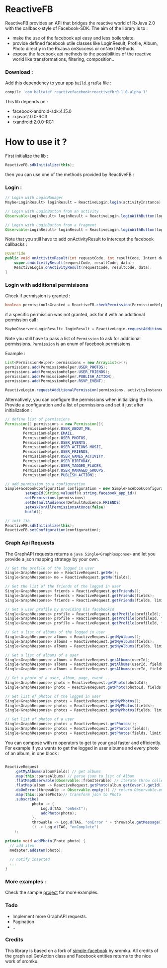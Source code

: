 ReactiveFB
=================

ReactiveFB provides an API that bridges the reactive world of RxJava 2.0 with the callback-style of Facebook-SDK.
The aim of the library is to :

- make the use of the facebook api easy and less boilerplate.
- provide defined facebook utile classes like LoginResult, Profile, Album, Photo directly in the RxJava onSuccess or onNext Methods.
- expose the facebook api methods to the possibilities of the reactive world like transformations, filtering, composition.. 

### Download :

Add this dependency to your app ```build.gradle``` file :

```groovy
compile 'com.beltaief.reactivefacebook:reactivefb:0.1.0-alpha.1'
```

This lib depends on :
- facebook-android-sdk:4.15.0
- rxjava:2.0.0-RC3
- rxandroid:2.0.0-RC1


How to use it ?
===============

First initialize the lib :

```java
ReactiveFB.sdkInitialize(this);
```

then you can use one of the methods provided by ReactiveFB :


### Login :

```java
// Login with LoginManager
Maybe<LoginResult> loginResult = ReactiveLogin.login(activityInstance);

// Login with LoginButton from an activity
Observable<LoginResult> loginResult = ReactiveLogin.loginWithButton(loginButtonInstance);

// Login with LoginButton from a fragment
Observable<LoginResult> loginResult = ReactiveLogin.loginWithButton(loginButtonInstance, fragmentInstance);
```

Note that you still have to add onActivityResult to intercept the facebook callbacks :

```java
@Override
public void onActivityResult(int requestCode, int resultCode, Intent data) {
    super.onActivityResult(requestCode, resultCode, data);
    ReactiveLogin.onActivityResult(requestCode, resultCode, data);
}
```


### Login with additional permisisons

Check if permission is granted :

```java
boolean permissionIsGranted = ReactiveFB.checkPermission(PermissionHelper.USER_PHOTOS);
```

if a specific permission was not granted, ask for it with an additional permission call :

```java
MaybeObserver<LoginResult> loginResult = ReactiveLogin.requestAdditionalPermission(permissions, activityInstance);
```

Note you still have to pass a list of ```Permission``` to ask for additional permissions.
```Permission``` is an enum of facebook permissions.

Example :

```java
List<PermissionHelper> permissions = new ArrayList<>();
permissions.add(PermissionHelper.USER_PHOTOS);
permissions.add(PermissionHelper.USER_FRIENDS);
permissions.add(PermissionHelper.PUBLISH_ACTION);
permissions.add(PermissionHelper.RSVP_EVENT);

ReactiveLogin.requestAdditionalPermission(permissions, activityInstance).subscribe(...)
```

Alternatively, you can configure the permissions when initializing the lib. Provide a configuration and a list of permissions and set it just after initialization :

```java
// define list of permissions
Permission[] permissions = new Permission[]{
        PermissionHelper.USER_ABOUT_ME,
        PermissionHelper.EMAIL,
        PermissionHelper.USER_PHOTOS,
        PermissionHelper.USER_EVENTS,
        PermissionHelper.USER_ACTIONS_MUSIC,
        PermissionHelper.USER_FRIENDS,
        PermissionHelper.USER_GAMES_ACTIVITY,
        PermissionHelper.USER_BIRTHDAY,
        PermissionHelper.USER_TAGGED_PLACES,
        PermissionHelper.USER_MANAGED_GROUPS,
        PermissionHelper.PUBLISH_ACTION};

// add permission to a configuration
SimpleFacebookConfiguration configuration = new SimpleFacebookConfiguration.Builder()
        .setAppId(String.valueOf(R.string.facebook_app_id))
        .setPermissions(permissions)
        .setDefaultAudience(DefaultAudience.FRIENDS)
        .setAskForAllPermissionsAtOnce(false)
        .build();

// init lib
ReactiveFB.sdkInitialize(this);
ReactiveFB.setConfiguration(configuration);
```

### Graph Api Requests

The GraphAPI requests returns a ```java Single<GraphResponse>``` and let you provide a json mapping strategy by your own.

```java
// Get the profile of the logged in user
Single<GraphResponse> me = ReactiveRequest.getMe();
Single<GraphResponse> me = ReactiveRequest.getMe(fields);

// Get the list of the friends of the logged in user
Single<GraphResponse> friends = ReactiveRequest.getFriends();
Single<GraphResponse> friends = ReactiveRequest.getFriends(fields);
Single<GraphResponse> friends = ReactiveRequest.getFriends(fields, limit);

// Get a user profile by providing his facebookId
Single<GraphResponse> profile = ReactiveRequest.getProfile(profileId);
Single<GraphResponse> profile = ReactiveRequest.getProfile(profileId, fields);
Single<GraphResponse> profile = ReactiveRequest.getProfile(profileId, fields, limits);

// Get a list of albums of the logged in user
Single<GraphResponse> albums = ReactiveRequest.getMyAlbums();
Single<GraphResponse> albums = ReactiveRequest.getMyAlbums(fields);
Single<GraphResponse> albums = ReactiveRequest.getMyAlbums(fields, limit);

// Get a list of albums of a user
Single<GraphResponse> albums = ReactiveRequest.getAlbums(userId);
Single<GraphResponse> albums = ReactiveRequest.getAlbums(userId, fields);
Single<GraphResponse> albums = ReactiveRequest.getAlbums(userId, fields, limit);

// Get a photo of a user, album, page, event ..
Single<GraphResponse> photo = ReactiveRequest.getPhoto(photoId);
Single<GraphResponse> photo = ReactiveRequest.getPhoto(photoId, fields);

// Get list of photos of the logged in user
Single<GraphResponse> photos = ReactiveRequest.getMyPhotos();
Single<GraphResponse> photos = ReactiveRequest.getMyPhotos(fields);
Single<GraphResponse> photos = ReactiveRequest.getMyPhotos(fields, limit);

// Get list of photos of a user
Single<GraphResponse> photos = ReactiveRequest.getPhotos();
Single<GraphResponse> photos = ReactiveRequest.getPhotos(fields);
Single<GraphResponse> photos = ReactiveRequest.getPhotos(fields, limit);

```

You can compose with rx operators to get to your goal faster and efficiently.
For example if you wants to get the logged in user albums and every photo of an album, in one block :

```java

ReactiveRequest
    .getMyAlbums(albumFields) // get albums
    .map(this::parseAlbums) // parse json to list of Album
    .flatMapObservable(Observable::fromIterable) // iterate throw collection
    .flatMap(album -> ReactiveRequest.getPhoto(album.getCover().getId(), photoFields).toObservable()) // get one alb. photo
    .doOnError(throwable -> Observable.empty()) // return Observable.empty if error occured
    .map(this::parsePhoto)// transform json to Photo
    .subscribe(
            photo -> {
                Log.d(TAG, "onNext");
                addPhoto(photo);
            },
            throwable -> Log.d(TAG, "onError " + throwable.getMessage()),
            () -> Log.d(TAG, "onComplete")
    );
  
private void addPhoto(Photo photo) {
  // add item
  mAdapter.addItem(photo);
  
  // notify inserted
  ...
}

```

### More examples :

Check the sample [project](https://github.com/WassimBenltaief/ReactiveFB/tree/master/reactivefacebook) for more examples.

### Todo
- Implement more GraphAPI requests.
- Pagination
- ..

### Credits
This library is based on a fork of [simple-facebook](https://github.com/sromku/android-simple-facebook) by sromku.
All credits of the graph api GetAction class and Facebook entities returns to the nice work of sromku.

